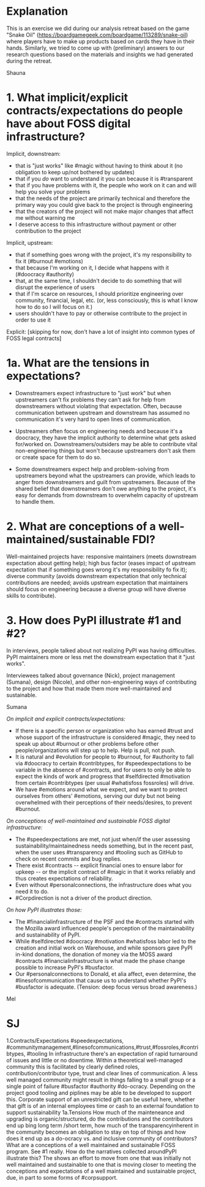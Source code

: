 # Explanation

This is an exercise we did during our analysis retreat based on the game "Snake Oil" (https://boardgamegeek.com/boardgame/113289/snake-oil) where players have to make up products based on cards they have in their hands. Similarly, we tried to come up with (preliminary) answers to our research questions based on the materials and insights we had generated during the retreat.

Shauna

# 1.  What implicit/explicit contracts/expectations do people have about FOSS digital infrastructure?

Implicit, downstream:

* that is "just works" like #magic without having to think about it (no obligation to keep up/not bothered by updates)
* that if you *do* want to understand it you can because it is #transparent
* that if you have problems with it, the people who work on it can and will help you solve your problems
* that the needs of the project are primarily technical and therefore the primary way you could give back to the project is through engineering
* that the creators of the project will not make major changes that affect me without warning me
* I deserve access to this infrastructure without payment or other contribution to the project

Implicit, upstream:

* that if something goes wrong with the project, it's my responsibility to fix it (#burnout #emotions)
* that because I'm working on it, I decide what happens with it (#doocracy #authority)
* that, at the same time, I shouldn't decide to do something that will disrupt the experience of users
* that if I'm scarce on resources, I should prioritize engineering over community, financial, legal, etc. (or, less consciously, this is what I know how to do so I will focus on it.)
* users shouldn't have to pay or otherwise contribute to the project in order to use it

Explicit: [skipping for now, don't have a lot of insight into common types of FOSS legal contracts]

# 1a.  What are the tensions in expectations?

* Downstreamers expect infrastructure to "just work" but when upstreamers can't fix problems they can't ask for help from downstreamers without violating that expectation.  Often, because communication between upstream and downstream has assumed no communication it's very hard to open lines of communication.

* Upstreamers often focus on engineering needs and because it's a doocracy, they have the implicit authority to determine what gets asked for/worked on.  Downstreamers/outsiders may be able to contribute vital non-engineering things but won't because upstreamers don't ask them or create space for them to do so.

* Some downstreamers expect help and problem-solving from upstreamers beyond what the upstreamers can provide, which leads to anger from downstreamers and guilt from upstreamers.  Because of the shared belief that downstreamers don't owe anything to the project, it's easy for demands from downstream to overwhelm capacity of upstream to handle them.

# 2.  What are conceptions of a well-maintained/sustainable FDI?

Well-maintained projects have: responsive maintainers (meets downstream expectation about getting help); high bus factor (eases impact of upstream expectation that if something goes wrong it's my responsibility fo fix it); diverse community (avoids downstream expectation that only technical contributions are needed; avoids upstream expectation that maintainers should focus on engineering because a diverse group will have diverse skills to contribute).

# 3.  How does PyPI illustrate #1 and #2?

In interviews, people talked about not realizing PyPI was having difficulties.  PyPI maintainers more or less met the downstream expectation that it "just works".

Interviewees talked about governance (Nick), project management (Sumana), design (Nicole), and other non-engineering ways of contributing to the project and how that made them more well-maintained and sustainable.

Sumana

_On implicit and explicit contracts/expectations:_

* If there is a specific person or organization who has earned #trust and whose support of the infrastructure is considered #magic, they need to speak up about #burnout or other problems before other people/organizations will step up to help. Help is pull, not push.
* It is natural and #evolution for people to #burnout, for #authority to fall via #doocracy to certain #contribtypes, for #speedexpectations to be variable in the absence of #contracts, and for users to only be able to expect the kinds of work and progress that #selfdirected #motivation from certain #contribtypes (per usual #whatisfoss fossroles) will drive.
* We have #emotions around what we expect, and we want to protect ourselves from others' #emotions, serving our duty but not being overwhelmed with their perceptions of their needs/desires, to prevent #burnout.

_On conceptions of well-maintained and sustainable FOSS digital infrastructure:_

* The #speedexpectations are met, not just when/if the user assessing sustainability/maintainedness needs something, but in the recent past, when the user uses #transparency and #tooling such as GitHub to check on recent commits and bug replies.
* There exist #contracts -- explicit financial ones to ensure labor for upkeep -- or the implicit contract of #magic in that it works reliably and thus creates expectations of reliability.
* Even without #personalconnections, the infrastructure does what you need it to do.
* #Corpdirection is not a driver of the product direction.

_On how PyPI illustrates those:_

* The #financialinfrastructure of the PSF and the #contracts started with the Mozilla award influenced people's perception of the maintainability and sustainability of PyPI.
* While #selfdirected #doocracy #motivation #whatisfoss labor led to the creation and initial work on Warehouse, and while sponsors gave PyPI in-kind donations, the donation of money via the MOSS award #contracts #financialinfrastructure is what made the phase change possible to increase PyPI's #busfactor.
* Our #personalconnections to Donald, et alia affect, even determine, the #linesofcommunication that cause us to understand whether PyPI's #busfactor is adequate. (Tension: deep focus versus broad awareness.)

Mel

# SJ

1.Contracts/Expectations
#speedexpectations, #communitymanagement,#linesofcommunications,#trust,#fossroles,#contribtypes, #tooling
In infrastructure there's an expectation of rapid turnaround of issues and little or no downtime.  Within a theoretical well-managed community this is facilitated by clearly defined roles, contribution/contributor type, trust and clear lines of communication.  A less well managed community might result in things falling to a small group or a single point of failure #busfactor #authority #do-ocracy. Depending on the project good tooling and piplines may be able to be developed to support this.  Corporate support of an unrestricted gift can be usefull here, whether that gift is of an internal employees time or cash to an external foundation to support sustainability
1a.Tensions
How much of the mainteneance and upgrading is organic/structured, do the contributions and the contributors end up bing long term /short term, how much of the transparencyinherent in the community becomes an obligation to stay on top of things and how does it end up as a do-ocracy vs. and inclusive community of contributors?
What are a conceptions of a well maintained and sustainable FOSS program.  See #1 really.
How do the narratives collected aroundPyPI illustrate this?  The shows an effort to move from one that was initially not well maintained and sustainable to one that is moving closer to meeting the conceptions and expectations of a well maintained and sustainable project, due, in part to some forms of #corpsupport.
